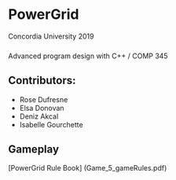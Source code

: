 # PowerGrid

Concordia University 2019
### 
Advanced program design with C++ / COMP 345

## Contributors:
* Rose Dufresne
* Elsa Donovan
* Deniz Akcal
* Isabelle Gourchette

## Gameplay

[PowerGrid Rule Book] (Game_5_gameRules.pdf)
